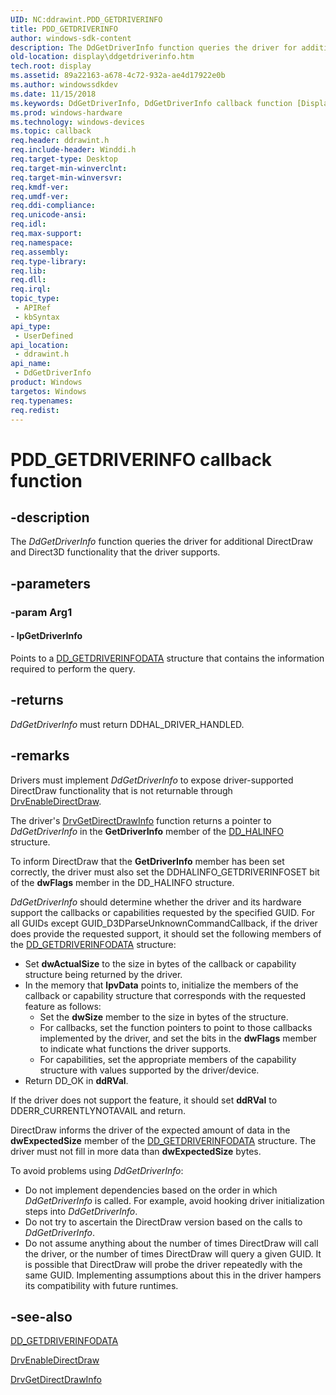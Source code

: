 ```yaml
---
UID: NC:ddrawint.PDD_GETDRIVERINFO
title: PDD_GETDRIVERINFO
author: windows-sdk-content
description: The DdGetDriverInfo function queries the driver for additional DirectDraw and Direct3D functionality that the driver supports.
old-location: display\ddgetdriverinfo.htm
tech.root: display
ms.assetid: 89a22163-a678-4c72-932a-ae4d17922e0b
ms.author: windowssdkdev
ms.date: 11/15/2018
ms.keywords: DdGetDriverInfo, DdGetDriverInfo callback function [Display Devices], PDD_GETDRIVERINFO, PDD_GETDRIVERINFO callback, ddfncs_0b5e1f3a-ee8b-4e55-bdd9-d872f568f95d.xml, ddrawint/DdGetDriverInfo, display.ddgetdriverinfo
ms.prod: windows-hardware
ms.technology: windows-devices
ms.topic: callback
req.header: ddrawint.h
req.include-header: Winddi.h
req.target-type: Desktop
req.target-min-winverclnt: 
req.target-min-winversvr: 
req.kmdf-ver: 
req.umdf-ver: 
req.ddi-compliance: 
req.unicode-ansi: 
req.idl: 
req.max-support: 
req.namespace: 
req.assembly: 
req.type-library: 
req.lib: 
req.dll: 
req.irql: 
topic_type:
 - APIRef
 - kbSyntax
api_type:
 - UserDefined
api_location:
 - ddrawint.h
api_name:
 - DdGetDriverInfo
product: Windows
targetos: Windows
req.typenames: 
req.redist: 
---
```


# PDD_GETDRIVERINFO callback function


## -description


The <i>DdGetDriverInfo</i> function queries the driver for additional DirectDraw and Direct3D functionality that the driver supports.


## -parameters




### -param Arg1








#### - lpGetDriverInfo

Points to a <a href="https://msdn.microsoft.com/15a4e80d-2186-4683-a05f-405ca75044e5">DD_GETDRIVERINFODATA</a> structure that contains the information required to perform the query.


## -returns



<i>DdGetDriverInfo</i> must return DDHAL_DRIVER_HANDLED.




## -remarks



Drivers must implement <i>DdGetDriverInfo</i> to expose driver-supported DirectDraw functionality that is not returnable through <a href="https://msdn.microsoft.com/eb7e8775-d0ff-42af-8266-5171902eac22">DrvEnableDirectDraw</a>.

The driver's <a href="https://msdn.microsoft.com/c6068572-bd73-4faa-b085-9608ebc450ea">DrvGetDirectDrawInfo</a> function returns a pointer to <i>DdGetDriverInfo</i> in the <b>GetDriverInfo</b> member of the <a href="https://msdn.microsoft.com/99ecd219-1e85-4904-867d-3efcb378bb11">DD_HALINFO</a> structure.

To inform DirectDraw that the <b>GetDriverInfo</b> member has been set correctly, the driver must also set the DDHALINFO_GETDRIVERINFOSET bit of the <b>dwFlags</b> member in the DD_HALINFO structure. 

<i>DdGetDriverInfo</i> should determine whether the driver and its hardware support the callbacks or capabilities requested by the specified GUID. For all GUIDs except GUID_D3DParseUnknownCommandCallback, if the driver does provide the requested support, it should set the following members of the <a href="https://msdn.microsoft.com/15a4e80d-2186-4683-a05f-405ca75044e5">DD_GETDRIVERINFODATA</a> structure:

<ul>
<li>
Set <b>dwActualSize</b> to the size in bytes of the callback or capability structure being returned by the driver.

</li>
<li>In the memory that <b>lpvData</b> points to, initialize the members of the callback or capability structure that corresponds with the requested feature as follows:<ul>
<li>Set the <b>dwSize</b> member to the size in bytes of the structure.</li>
<li>For callbacks, set the function pointers to point to those callbacks implemented by the driver, and set the bits in the <b>dwFlags</b> member to indicate what functions the driver supports.</li>
<li>For capabilities, set the appropriate members of the capability structure with values supported by the driver/device.</li>
</ul>
</li>
<li>
Return DD_OK in <b>ddRVal</b>.

</li>
</ul>
If the driver does not support the feature, it should set <b>ddRVal</b> to DDERR_CURRENTLYNOTAVAIL and return.

DirectDraw informs the driver of the expected amount of data in the <b>dwExpectedSize</b> member of the <a href="https://msdn.microsoft.com/15a4e80d-2186-4683-a05f-405ca75044e5">DD_GETDRIVERINFODATA</a> structure. The driver must not fill in more data than <b>dwExpectedSize</b> bytes.

To avoid problems using <i>DdGetDriverInfo</i>: 

<ul>
<li>
Do not implement dependencies based on the order in which <i>DdGetDriverInfo</i> is called. For example, avoid hooking driver initialization steps into <i>DdGetDriverInfo</i>. 

</li>
<li>
Do not try to ascertain the DirectDraw version based on the calls to <i>DdGetDriverInfo</i>. 

</li>
<li>
Do not assume anything about the number of times DirectDraw will call the driver, or the number of times DirectDraw will query a given GUID. It is possible that DirectDraw will probe the driver repeatedly with the same GUID. Implementing assumptions about this in the driver hampers its compatibility with future runtimes. 

</li>
</ul>



## -see-also




<a href="https://msdn.microsoft.com/15a4e80d-2186-4683-a05f-405ca75044e5">DD_GETDRIVERINFODATA</a>



<a href="https://msdn.microsoft.com/eb7e8775-d0ff-42af-8266-5171902eac22">DrvEnableDirectDraw</a>



<a href="https://msdn.microsoft.com/c6068572-bd73-4faa-b085-9608ebc450ea">DrvGetDirectDrawInfo</a>
 

 

